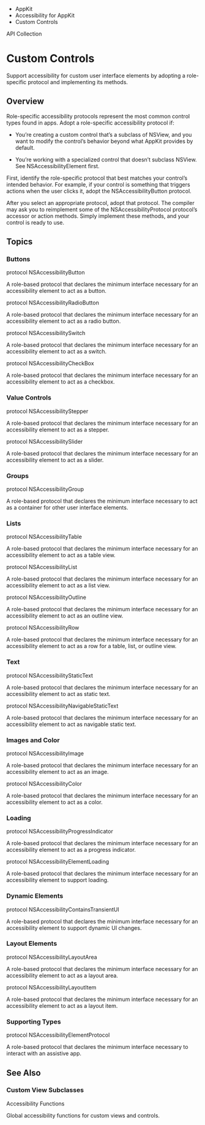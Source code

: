 

- AppKit
- Accessibility for AppKit
-  Custom Controls 

API Collection

# Custom Controls

Support accessibility for custom user interface elements by adopting a role-specific protocol and implementing its methods.

## Overview

Role-specific accessibility protocols represent the most common control types found in apps. Adopt a role-specific accessibility protocol if:

- You’re creating a custom control that’s a subclass of NSView, and you want to modify the control’s behavior beyond what AppKit provides by default.

- You’re working with a specialized control that doesn’t subclass NSView. See NSAccessibilityElement first.

First, identify the role-specific protocol that best matches your control’s intended behavior. For example, if your control is something that triggers actions when the user clicks it, adopt the NSAccessibilityButton protocol.

After you select an appropriate protocol, adopt that protocol. The compiler may ask you to reimplement some of the NSAccessibilityProtocol protocol’s accessor or action methods. Simply implement these methods, and your control is ready to use.

## Topics

### Buttons

protocol NSAccessibilityButton

A role-based protocol that declares the minimum interface necessary for an accessibility element to act as a button.

protocol NSAccessibilityRadioButton

A role-based protocol that declares the minimum interface necessary for an accessibility element to act as a radio button.

protocol NSAccessibilitySwitch

A role-based protocol that declares the minimum interface necessary for an accessibility element to act as a switch.

protocol NSAccessibilityCheckBox

A role-based protocol that declares the minimum interface necessary for an accessibility element to act as a checkbox.

### Value Controls

protocol NSAccessibilityStepper

A role-based protocol that declares the minimum interface necessary for an accessibility element to act as a stepper.

protocol NSAccessibilitySlider

A role-based protocol that declares the minimum interface necessary for an accessibility element to act as a slider.

### Groups

protocol NSAccessibilityGroup

A role-based protocol that declares the minimum interface necessary to act as a container for other user interface elements.

### Lists

protocol NSAccessibilityTable

A role-based protocol that declares the minimum interface necessary for an accessibility element to act as a table view.

protocol NSAccessibilityList

A role-based protocol that declares the minimum interface necessary for an accessibility element to act as a list view.

protocol NSAccessibilityOutline

A role-based protocol that declares the minimum interface necessary for an accessibility element to act as an outline view.

protocol NSAccessibilityRow

A role-based protocol that declares the minimum interface necessary for an accessibility element to act as a row for a table, list, or outline view.

### Text

protocol NSAccessibilityStaticText

A role-based protocol that declares the minimum interface necessary for an accessibility element to act as static text.

protocol NSAccessibilityNavigableStaticText

A role-based protocol that declares the minimum interface necessary for an accessibility element to act as navigable static text.

### Images and Color

protocol NSAccessibilityImage

A role-based protocol that declares the minimum interface necessary for an accessibility element to act as an image.

protocol NSAccessibilityColor

A role-based protocol that declares the minimum interface necessary for an accessibility element to act as a color.

### Loading

protocol NSAccessibilityProgressIndicator

A role-based protocol that declares the minimum interface necessary for an accessibility element to act as a progress indicator.

protocol NSAccessibilityElementLoading

A role-based protocol that declares the minimum interface necessary for an accessibility element to support loading.

### Dynamic Elements

protocol NSAccessibilityContainsTransientUI

A role-based protocol that declares the minimum interface necessary for an accessibility element to support dynamic UI changes.

### Layout Elements

protocol NSAccessibilityLayoutArea

A role-based protocol that declares the minimum interface necessary for an accessibility element to act as a layout area.

protocol NSAccessibilityLayoutItem

A role-based protocol that declares the minimum interface necessary for an accessibility element to act as a layout item.

### Supporting Types

protocol NSAccessibilityElementProtocol

A role-based protocol that declares the minimum interface necessary to interact with an assistive app.

## See Also

### Custom View Subclasses

Accessibility Functions

Global accessibility functions for custom views and controls.

